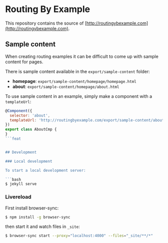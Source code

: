 # Routing By Example

This repository contains the source of [http://routingybexample.com](http://routingybexample.com).


## Sample content

When creating routing examples it can be difficult to come up with sample content for pages.

There is sample content available in the `export/sample-content` folder:

- **homepage**: `export/sample-content/homepage/homepage.html`
- **about**: `export/sample-content/homepage/about.html`

To use sample content in an example, simply make a component with a `templateUrl`:

```javascript
@Component({
  selector: 'about',
  templateUrl: 'http://routingbyexample.com/export/sample-content/about/about.html'
})
export class AboutCmp {
}
```feat


## Development

### Local development

To start a local development server:

```bash
$ jekyll serve
```

### Livereload

First install browser-sync:

```bash
$ npm install -g browser-sync
```

then start it and watch files in `_site`:

```bash
$ browser-sync start --proxy="localhost:4000" --files="_site/**/*"
```